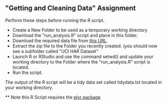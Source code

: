 ## "Getting and Cleaning Data" Assignment

Perform these steps before running the R script.

* Create a New Folder to be used as a temporary working directory
* Download the "run_analysis.R" script and place in this folder.
* Download the required data file from [this URL](https://d396qusza40orc.cloudfront.net/getdata%2Fprojectfiles%2FUCI%20HAR%20Dataset.zip).
* Extract the zip file to the Folder you recently created. (you should now see a subfolder called "UCI HAR Dataset"
* Launch R or RStudio and use the command setwd() and update your working directory to the Folder where the "run_analysis.R" script is located.
* Run the script.
 
The output of the R script will be a tidy data set called tidydata.txt located in your working directory.


** Note this R Script requires the [plyr package](http://cran.r-project.org/web/packages/plyr/index.html)


